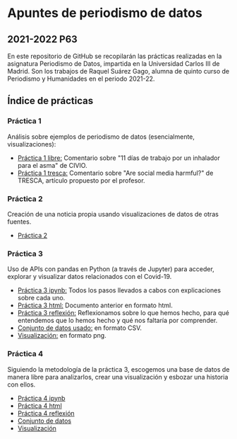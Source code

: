 # Apuntes de periodismo de datos
## 2021-2022 P63
En este repositorio de GitHub se recopilarán las prácticas realizadas en la asignatura Periodismo de Datos, impartida en la Universidad Carlos III de Madrid. Son los trabajos de Raquel Suárez Gago, alumna de quinto curso de Periodismo y Humanidades en el periodo 2021-22.

## Índice de prácticas
### Práctica 1
Análisis sobre ejemplos de periodismo de datos (esencialmente, visualizaciones):
- [Práctica 1 libre:](practica-1-libre.md) Comentario sobre "11 días de trabajo por un inhalador para el asma" de CIVIO.
- [Práctica 1 tresca:](practica-1-tresca.md) Comentario sobre "Are social media harmful?" de TRESCA, artículo propuesto por el profesor.
### Práctica 2
Creación de una noticia propia usando visualizaciones de datos de otras fuentes.
- [Práctica 2](practica-2.md)
### Práctica 3
Uso de APIs con pandas en Python (a través de Jupyter) para acceder, explorar y visualizar datos relacionados con el Covid-19. 
- [Práctica 3 ipynb:](python-api-covid19-pandas%20(1).ipynb) Todos los pasos llevados a cabos con explicaciones sobre cada uno.
- [Práctica 3 html:](python-api-covid19-pandas%20(1).html) Documento anterior en formato html.
- [Práctica 3 reflexión:](practica-3.md) Reflexionamos sobre lo que hemos hecho, para qué entendemos que lo hemos hecho y qué nos faltaría por comprender.
- [Conjunto de datos usado:](esvsitvsmx.csv) en formato CSV.
- [Visualización:](esvsitvsmx.png) en formato png.
### Práctica 4
Siguiendo la metodología de la práctica 3, escogemos una base de datos de manera libre para analizarlos, crear una visualización y esbozar una historia con ellos.
- [Práctica 4 ipynb](python-api-libre-pandas.ipynb)
- [Práctica 4 html](python-api-libre-pandas.html)
- [Práctica 4 reflexión](practica-4.md)
- [Conjunto de datos](practica-4.csv)
- [Visualización](practica-4.png)
